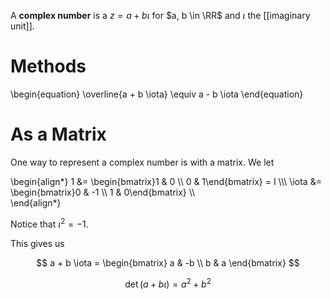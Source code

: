A **complex number** is a $z = a + b \iota$ for $a, b \in \RR$ and $\iota$ the [[imaginary unit]].

# Methods

\begin{equation}
\overline{a + b \iota} \equiv a - b \iota
\end{equation}

# As a Matrix

One way to represent a complex number is with a matrix. We let

\begin{align\*}
1 &= \begin{bmatrix}1 & 0 \\\\ 0 & 1\end{bmatrix} = I \\\\\ 
\iota &= \begin{bmatrix}0 & -1 \\\\ 1 & 0\end{bmatrix} \\\\\
\end{align\*}

Notice that $\iota^2 = -1$.

This gives us

$$
a + b \iota = \begin{bmatrix} a & -b \\ b & a \end{bmatrix}
$$

$$
\det(a + b \iota) = a^2 + b^2
$$